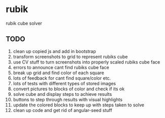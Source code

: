 rubik
=====

rubik cube solver

TODO
----

1. clean up copied js and add in bootstrap
1. transform screenshots to grid to represent rubiks cube
1. use CV stuff to turn screenshots into properly scaled rubiks cube face
1. errors to announce cant find rubiks cube face
1. break up grid and find color of each square
1. lots of feedback for cant find square/color etc.
1. lots of tests with different types of stored images
1. convert pictures to blocks of color and check if its ok
1. solve cube and display steps to achieve results
1. buttons to step through results with visual highlights
1. update the colored blocks to keep up with steps taken to solve
1. clean up code and get rid of angular-seed stuff
